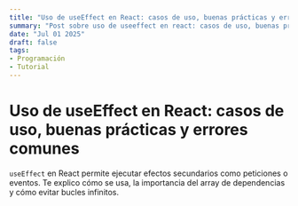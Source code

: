 ```yaml
---
title: "Uso de useEffect en React: casos de uso, buenas prácticas y errores comunes"
summary: "Post sobre uso de useeffect en react: casos de uso, buenas prácticas y errores comunes"
date: "Jul 01 2025"
draft: false
tags:
- Programación
- Tutorial
---
```


# Uso de useEffect en React: casos de uso, buenas prácticas y errores comunes

`useEffect` en React permite ejecutar efectos secundarios como peticiones o eventos. Te explico cómo se usa, la importancia del array de dependencias y cómo evitar bucles infinitos.
